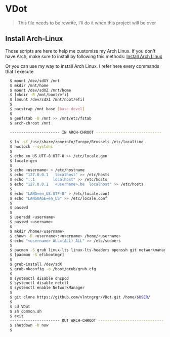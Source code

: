 # VDot
> This file needs to be rewrite, I'll do  it when this project will be over

## Install Arch-Linux
Those scripts are here to help me customize my Arch Linux. 
If you don't have Arch, make sure to install by following this methods:
[Install Arch Linux](https://wiki.archlinux.org/index.php/installation_guide)

Or you can use my way to install Arch Linux. I refer here every commands that I execute

```bash
  $ mount /dev/sdXY /mnt 
  $ mkdir /mnt/home 
  $ mount /dev/sdXZ /mnt/home
  $ [mkdir -R /mnt/boot/efi]
  $ [mount /dev/sdX1 /mnt/noot/efi]
  $ 
  $ pacstrap /mnt base [base-devel]
  $ 
  $ genfstab -U /mnt >> /mnt/etc/fstab
  $ arch-chroot /mnt
  
  ---------------------- IN ARCH-CHROOT -----------------------------
  
  $ ln -sf /usr/share/zoneinfo/Europe/Brussels /etc/localtime
  $ hwclock --systohc
  $
  $ echo en_US.UTF-8 UTF-8 >> /etc/locale.gen
  $ locale-gen
  $ 
  $ echo <username> > /etc/hostname
  $ echo "127.0.0.1   localhost" >> /etc/hosts
  $ echo "::1        localhost" >> /etc/hosts
  $ echo "127.0.0.1   <username>.be  localhost" >> /etc/hosts
  $
  $ echo "LANG=en_US.UTF-8" > /etc/locale.conf
  $ echo "LANGUAGE=en_US" >> /etc/locale.conf
  $ 
  $ passwd
  $
  $ useradd <username>
  $ passwd <username>
  $
  $ mkdir /home/<username>
  $ chown -R <username>:<username> /home/<username>
  $ echo "<username> ALL=(ALL) ALL" >> /etc/sudoers
  $
  $ pacman -S grub linux-lts linux-lts-headers openssh git networkmanager 
  $ [pacman -S efibootmgr]
  $
  $ grub-install /dev/sdX
  $ grub-mkconfig -o /boot/grub/grub.cfg
  $
  $ systemctl disable dhcpcd 
  $ systemctl disable netctl 
  $ systemctl enable NetworkManager
  $ 
  $ git clone https://github.com/vlntngrgr/VDot.git /home/$USER/
  $
  $ cd VDot
  $ sh common.sh
  $ exit
  ---------------------- OUT ARCH-CHROOT -----------------------------
  $ shutdown -h now
  $
```

